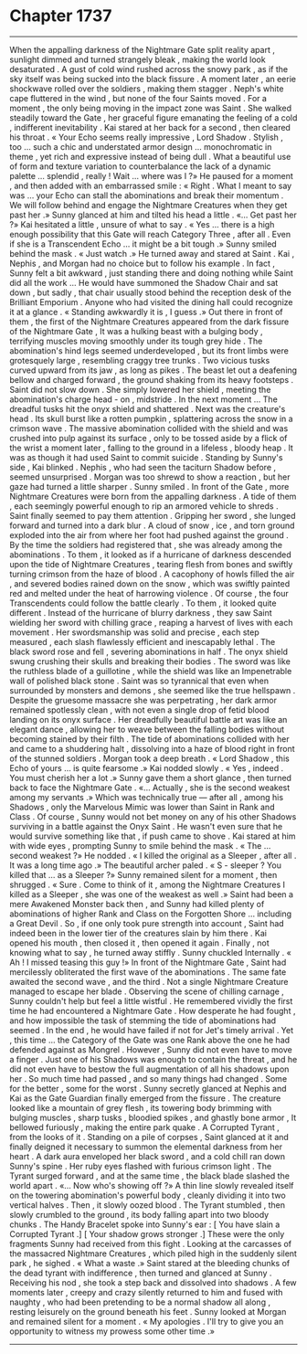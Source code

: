 
# Chapter 1737


---

When the appalling darkness of the Nightmare Gate split reality apart , sunlight dimmed and turned strangely bleak , making the world look desaturated . A gust of cold wind rushed across the snowy park , as if the sky itself was being sucked into the black fissure . A moment later , an eerie shockwave rolled over the soldiers , making them stagger .
Neph's white cape fluttered in the wind , but none of the four Saints moved .
For a moment , the only being moving in the impact zone was Saint . She walked steadily toward the Gate , her graceful figure emanating the feeling of a cold , indifferent inevitability .
Kai stared at her back for a second , then cleared his throat .
« Your Echo seems really impressive , Lord Shadow . Stylish , too … such a chic and understated armor design … monochromatic in theme , yet rich and expressive instead of being dull . What a beautiful use of form and texture variation to counterbalance the lack of a dynamic palette … splendid , really ! Wait … where was I ?»
He paused for a moment , and then added with an embarrassed smile :
« Right . What I meant to say was … your Echo can stall the abominations and break their momentum . We will follow behind and engage the Nightmare Creatures when they get past her .»
Sunny glanced at him and tilted his head a little .
«… Get past her ?»
Kai hesitated a little , unsure of what to say .
« Yes … there is a high enough possibility that this Gate will reach Category Three , after all . Even if she is a Transcendent Echo … it might be a bit tough .»
Sunny smiled behind the mask .
« Just watch .»
He turned away and stared at Saint . Kai , Nephis , and Morgan had no choice but to follow his example .
In fact , Sunny felt a bit awkward , just standing there and doing nothing while Saint did all the work …
He would have summoned the Shadow Chair and sat down , but sadly , that chair usually stood behind the reception desk of the Brilliant Emporium . Anyone who had visited the dining hall could recognize it at a glance .
« Standing awkwardly it is , I guess .»
Out there in front of them , the first of the Nightmare Creatures appeared from the dark fissure of the Nightmare Gate , It was a hulking beast with a bulging body , terrifying muscles moving smoothly under its tough grey hide . The abomination's hind legs seemed underdeveloped , but its front limbs were grotesquely large , resembling craggy tree trunks .
Two vicious tusks curved upward from its jaw , as long as pikes .
The beast let out a deafening bellow and charged forward , the ground shaking from its heavy footsteps .
Saint did not slow down . She simply lowered her shield , meeting the abomination's charge head - on , midstride .
In the next moment …
The dreadful tusks hit the onyx shield and shattered . Next was the creature's head . Its skull burst like a rotten pumpkin , splattering across the snow in a crimson wave . The massive abomination collided with the shield and was crushed into pulp against its surface , only to be tossed aside by a flick of the wrist a moment later , falling to the ground in a lifeless , bloody heap .
It was as though it had used Saint to commit suicide .
Standing by Sunny's side , Kai blinked .
Nephis , who had seen the taciturn Shadow before , seemed unsurprised . Morgan was too shrewd to show a reaction , but her gaze had turned a little sharper .
Sunny smiled .
In front of the Gate , more Nightmare Creatures were born from the appalling darkness . A tide of them , each seemingly powerful enough to rip an armored vehicle to shreds .
Saint finally seemed to pay them attention .
Gripping her sword , she lunged forward and turned into a dark blur . A cloud of snow , ice , and torn ground exploded into the air from where her foot had pushed against the ground .
By the time the soldiers had registered that , she was already among the abominations .
To them , it looked as if a hurricane of darkness descended upon the tide of Nightmare Creatures , tearing flesh from bones and swiftly turning crimson from the haze of blood . A cacophony of howls filled the air , and severed bodies rained down on the snow , which was swiftly painted red and melted under the heat of harrowing violence .
Of course , the four Transcendents could follow the battle clearly .
To them , it looked quite different .
Instead of the hurricane of blurry darkness , they saw Saint wielding her sword with chilling grace , reaping a harvest of lives with each movement . Her swordsmanship was solid and precise , each step measured , each slash flawlessly efficient and inescapably lethal .
The black sword rose and fell , severing abominations in half . The onyx shield swung crushing their skulls and breaking their bodies . The sword was like the ruthless blade of a guillotine , while the shield was like an Impenetrable wall of polished black stone .
Saint was so tyrannical that even when surrounded by monsters and demons , she seemed like the true hellspawn . Despite the gruesome massacre she was perpetrating , her dark armor remained spotlessly clean , with not even a single drop of fetid blood landing on its onyx surface .
Her dreadfully beautiful battle art was like an elegant dance , allowing her to weave between the falling bodies without becoming stained by their filth .
The tide of abominations collided with her and came to a shuddering halt , dissolving into a haze of blood right in front of the stunned soldiers .
Morgan took a deep breath .
« Lord Shadow , this Echo of yours … is quite fearsome .»
Kai nodded slowly .
« Yes , indeed . You must cherish her a lot .»
Sunny gave them a short glance , then turned back to face the Nightmare Gate .
«… Actually , she is the second weakest among my servants .»
Which was technically true — after all , among his Shadows , only the Marvelous Mimic was lower than Saint in Rank and Class . Of course , Sunny would not bet money on any of his other Shadows surviving in a battle against the Onyx Saint .
He wasn't even sure that he would survive something like that , if push came to shove .
Kai stared at him with wide eyes , prompting Sunny to smile behind the mask .
« The … second weakest ?»
He nodded .
« I killed the original as a Sleeper , after all . It was a long time ago .»
The beautiful archer paled .
« S - sleeper ? You killed that … as a Sleeper ?»
Sunny remained silent for a moment , then shrugged .
« Sure . Come to think of it , among the Nightmare Creatures I killed as a Sleeper , she was one of the weakest as well .»
Saint had been a mere Awakened Monster back then , and Sunny had killed plenty of abominations of higher Rank and Class on the Forgotten Shore … including a Great Devil . So , if one only took pure strength into account , Saint had indeed been in the lower tier of the creatures slain by him there .
Kai opened his mouth , then closed it , then opened it again .
Finally , not knowing what to say , he turned away stiffly .
Sunny chuckled Internally .
« Ah ! I missed teasing this guy !»
In front of the Nightmare Gate , Saint had mercilessly obliterated the first wave of the abominations .
The same fate awaited the second wave , and the third . Not a single Nightmare Creature managed to escape her blade .
Observing the scene of chilling carnage , Sunny couldn't help but feel a little wistful .
He remembered vividly the first time he had encountered a Nightmare Gate . How desperate he had fought , and how impossible the task of stemming the tide of abominations had seemed . In the end , he would have failed if not for Jet's timely arrival .
Yet , this time … the Category of the Gate was one Rank above the one he had defended against as Mongrel . However , Sunny did not even have to move a finger . Just one of his Shadows was enough to contain the threat , and he did not even have to bestow the full augmentation of all his shadows upon her .
So much time had passed , and so many things had changed . Some for the better , some for the worst .
Sunny secretly glanced at Nephis and Kai as the Gate Guardian finally emerged from the fissure .
The creature looked like a mountain of grey flesh , its towering body brimming with bulging muscles , sharp tusks , bloodied spikes , and ghastly bone armor , It bellowed furiously , making the entire park quake .
A Corrupted Tyrant , from the looks of it .
Standing on a pile of corpses , Saint glanced at it and finally deigned it necessary to summon the elemental darkness from her heart . A dark aura enveloped her black sword , and a cold chill ran down Sunny's spine .
Her ruby eyes flashed with furious crimson light .
The Tyrant surged forward , and at the same time , the black blade slashed the world apart .
«… Now who's showing off ?»
A thin line slowly revealed itself on the towering abomination's powerful body , cleanly dividing it into two vertical halves . Then , it slowly oozed blood .
The Tyrant stumbled , then slowly crumbled to the ground , its body falling apart into two bloody chunks .
The Handy Bracelet spoke into Sunny's ear :
[ You have slain a Corrupted Tyrant .]
[ Your shadow grows stronger .]
These were the only fragments Sunny had received from this fight .
Looking at the carcasses of the massacred Nightmare Creatures , which piled high in the suddenly silent park , he sighed .
« What a waste .»
Saint stared at the bleeding chunks of the dead tyrant with indifference , then turned and glanced at Sunny .
Receiving his nod , she took a step back and dissolved into shadows .
A few moments later , creepy and crazy silently returned to him and fused with naughty , who had been pretending to be a normal shadow all along , resting leisurely on the ground beneath his feet .
Sunny looked at Morgan and remained silent for a moment .
« My apologies . I'll try to give you an opportunity to witness my prowess some other time .»

---

